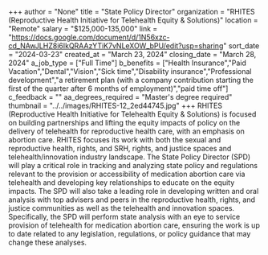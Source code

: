 +++
author = "None"
title = "State Policy Director"
organization = "RHITES (Reproductive Health Initiative for Telehealth Equity & Solutions)"
location = "Remote"
salary = "$125,000-135,000"
link = "https://docs.google.com/document/d/1N56xzc-cd_NAwJLHZ8i6IkQRAAzYTiK7vNLeXOW_bPU/edit?usp=sharing"
sort_date = "2024-03-23"
created_at = "March 23, 2024"
closing_date = "March 28, 2024"
a_job_type = ["Full Time"]
b_benefits = ["Health Insurance","Paid Vacation","Dental","Vision","Sick time","Disability insurance","Professional development","a retirement plan (with a company contribution starting the first of the quarter after 6 months of employment)","paid time off"]
c_feedback = ""
aa_degrees_required = "Master's degree required"
thumbnail = "../../images/RHITES-12_2ed44745.jpg"
+++
RHITES (Reproductive Health Initiative for Telehealth Equity & Solutions) is focused on building partnerships and lifting the equity impacts of policy on the delivery of telehealth for reproductive health care, with an emphasis on abortion care.  RHITES focuses its work with both the sexual and reproductive health, rights, and SRH, rights, and justice spaces and telehealth/innovation industry landscape. The State Policy Director (SPD) will play a critical role in tracking and analyzing state policy and regulations relevant to the provision or accessibility of medication abortion care via telehealth and developing key relationships to educate on the equity impacts. The SPD will also take a leading role in developing written and oral analysis with top advisers and peers in the reproductive health, rights, and justice communities as well as the telehealth and innovation spaces. Specifically, the SPD will perform state analysis with an eye to service provision of telehealth for medication abortion care, ensuring the work is up to date related to any legislation, regulations, or policy guidance that may change these analyses. 